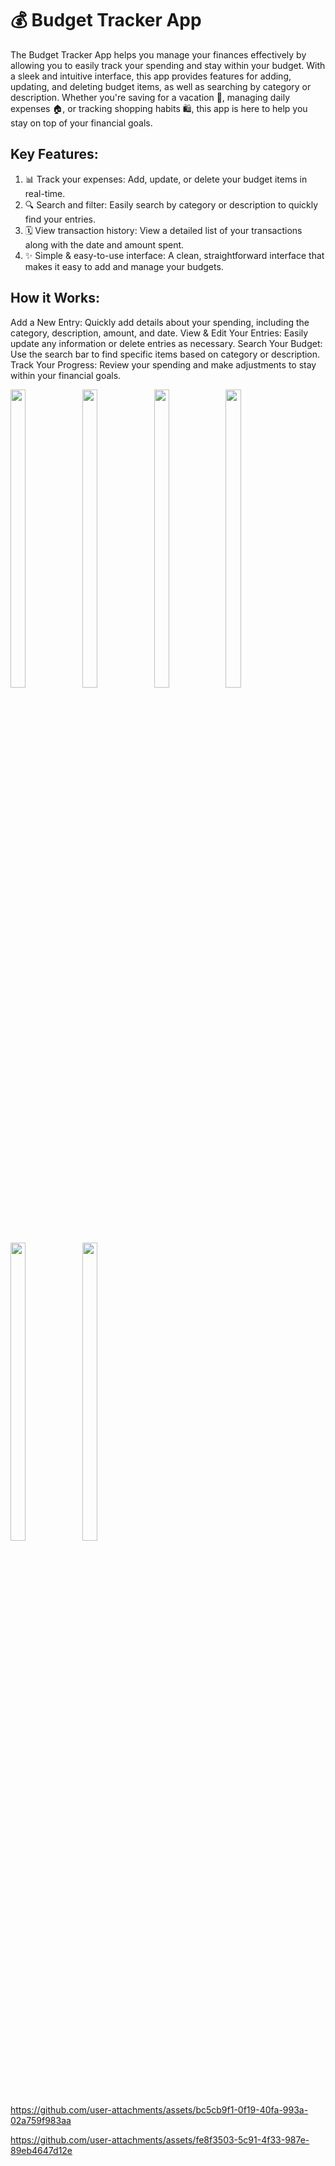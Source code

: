 # 💰 Budget Tracker App

The Budget Tracker App helps you manage your finances effectively by allowing you to easily track your spending and stay within your budget. With a sleek and intuitive interface, this app provides features for adding, updating, and deleting budget items, as well as searching by category or description. Whether you're saving for a vacation 🌴, managing daily expenses 🏠, or tracking shopping habits 🛍️, this app is here to help you stay on top of your financial goals.

## Key Features:

1. 📊 Track your expenses: Add, update, or delete your budget items in real-time.
2. 🔍 Search and filter: Easily search by category or description to quickly find your entries.
3. 🗓️ View transaction history: View a detailed list of your transactions along with the date and amount spent.
4. ✨ Simple & easy-to-use interface: A clean, straightforward interface that makes it easy to add and manage your budgets.

## How it Works:
Add a New Entry: Quickly add details about your spending, including the category, description, amount, and date.
View & Edit Your Entries: Easily update any information or delete entries as necessary.
Search Your Budget: Use the search bar to find specific items based on category or description.
Track Your Progress: Review your spending and make adjustments to stay within your financial goals.

<p>
     <img src="https://github.com/user-attachments/assets/e6f0a43e-a418-4554-bdbf-92c4857d24e0"height="35%" width="22%">
    <img src="https://github.com/user-attachments/assets/d0e4faac-f0f7-45b8-9d21-839d146297d3"height="35%" width="22%">
   <img src="https://github.com/user-attachments/assets/cbc6ddc2-cd6c-4697-9021-7b420e2b8a2e"height="35%" width="22%">
     <img src="https://github.com/user-attachments/assets/712843bd-3f87-4d35-9f58-ef4fa9c24807"height="35%" width="22%">
    <img src="https://github.com/user-attachments/assets/17200439-535d-4bad-85ea-797247eab33e"height="35%" width="22%">
    <img src="https://github.com/user-attachments/assets/8ccf9b24-d411-4618-981e-568dffb7b421"height="35%" width="22%">
</p>




https://github.com/user-attachments/assets/bc5cb9f1-0f19-40fa-993a-02a759f983aa




https://github.com/user-attachments/assets/fe8f3503-5c91-4f33-987e-89eb4647d12e


